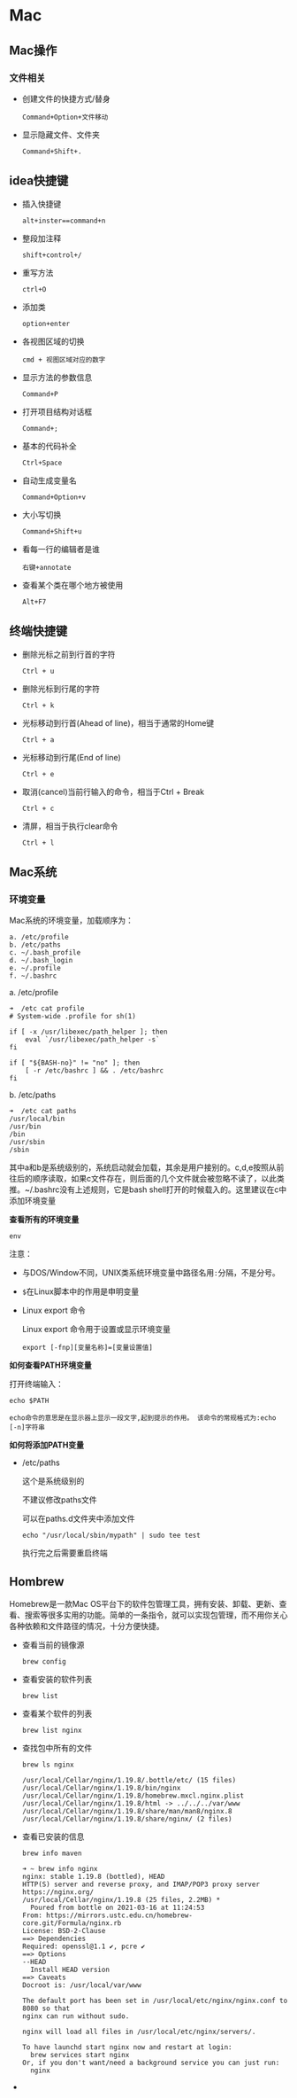 # Mac

## Mac操作

### 文件相关

- 创建文件的快捷方式/替身

  `Command+Option+文件移动`

- 显示隐藏文件、文件夹

  `Command+Shift+. `

## idea快捷键

- 插入快捷键

  `alt+inster==command+n`

- 整段加注释

  `shift+control+/`

- 重写方法

  `ctrl+O`

- 添加类

  `option+enter`

- 各视图区域的切换

  `cmd + 视图区域对应的数字`

- 显示方法的参数信息

   `Command+P`

- 打开项目结构对话框

   `Command+;` 

- 基本的代码补全

   `Ctrl+Space` 

- 自动生成变量名

   `Command+Option+v`
   
- 大小写切换

   `Command+Shift+u`
   
- 看每一行的编辑者是谁

   `右键+annotate`

- 查看某个类在哪个地方被使用

   `Alt+F7`

## 终端快捷键

- 删除光标之前到行首的字符

  `Ctrl + u` 

- 删除光标到行尾的字符

  `Ctrl + k`

- 光标移动到行首(Ahead of line)，相当于通常的Home键

  `Ctrl + a`

- 光标移动到行尾(End of line)

  `Ctrl + e`

- 取消(cancel)当前行输入的命令，相当于Ctrl + Break

  `Ctrl + c `

- 清屏，相当于执行clear命令

  `Ctrl + l `

## Mac系统

### 环境变量

Mac系统的环境变量，加载顺序为： 

```
a. /etc/profile 
b. /etc/paths 
c. ~/.bash_profile 
d. ~/.bash_login 
e. ~/.profile 
f. ~/.bashrc 
```

a. /etc/profile

```
➜  /etc cat profile
# System-wide .profile for sh(1)

if [ -x /usr/libexec/path_helper ]; then
	eval `/usr/libexec/path_helper -s`
fi

if [ "${BASH-no}" != "no" ]; then
	[ -r /etc/bashrc ] && . /etc/bashrc
fi
```

b. /etc/paths

```
➜  /etc cat paths
/usr/local/bin
/usr/bin
/bin
/usr/sbin
/sbin
```

其中a和b是系统级别的，系统启动就会加载，其余是用户接别的。c,d,e按照从前往后的顺序读取，如果c文件存在，则后面的几个文件就会被忽略不读了，以此类推。~/.bashrc没有上述规则，它是bash shell打开的时候载入的。这里建议在c中添加环境变量

 **查看所有的环境变量**

`env`

注意：

- 与DOS/Window不同，UNIX类系统环境变量中路径名用`:`分隔，不是分号。

- `$`在Linux脚本中的作用是申明变量

- Linux export 命令

  Linux export 命令用于设置或显示环境变量

  ```
  export [-fnp][变量名称]=[变量设置值]
  ```


**如何查看PATH环境变量**

打开终端输入：

`echo $PATH`

```
echo命令的意思是在显示器上显示一段文字,起到提示的作用。 该命令的常规格式为:echo [-n]字符串
```

**如何将添加PATH变量**

- /etc/paths

  这个是系统级别的

  不建议修改paths文件

  可以在paths.d文件夹中添加文件

  ```
  echo "/usr/local/sbin/mypath" | sudo tee test
  ```

  执行完之后需要重启终端

## Hombrew

Homebrew是一款Mac OS平台下的软件包管理工具，拥有安装、卸载、更新、查看、搜索等很多实用的功能。简单的一条指令，就可以实现包管理，而不用你关心各种依赖和文件路径的情况，十分方便快捷。

- 查看当前的镜像源

  ```
  brew config
  ```
  
- 查看安装的软件列表

  ```
  brew list
  ```

- 查看某个软件的列表

  ```
  brew list nginx
  ```

- 查找包中所有的文件

  ```
  brew ls nginx
  ```

  ```
  /usr/local/Cellar/nginx/1.19.8/.bottle/etc/ (15 files)
  /usr/local/Cellar/nginx/1.19.8/bin/nginx
  /usr/local/Cellar/nginx/1.19.8/homebrew.mxcl.nginx.plist
  /usr/local/Cellar/nginx/1.19.8/html -> ../../../var/www
  /usr/local/Cellar/nginx/1.19.8/share/man/man8/nginx.8
  /usr/local/Cellar/nginx/1.19.8/share/nginx/ (2 files)
  ```

- 查看已安装的信息

  ```
  brew info maven
  ```

  ```
  ➜ ~ brew info nginx
  nginx: stable 1.19.8 (bottled), HEAD
  HTTP(S) server and reverse proxy, and IMAP/POP3 proxy server
  https://nginx.org/
  /usr/local/Cellar/nginx/1.19.8 (25 files, 2.2MB) *
    Poured from bottle on 2021-03-16 at 11:24:53
  From: https://mirrors.ustc.edu.cn/homebrew-core.git/Formula/nginx.rb
  License: BSD-2-Clause
  ==> Dependencies
  Required: openssl@1.1 ✔, pcre ✔
  ==> Options
  --HEAD
  	Install HEAD version
  ==> Caveats
  Docroot is: /usr/local/var/www
  
  The default port has been set in /usr/local/etc/nginx/nginx.conf to 8080 so that
  nginx can run without sudo.
  
  nginx will load all files in /usr/local/etc/nginx/servers/.
  
  To have launchd start nginx now and restart at login:
    brew services start nginx
  Or, if you don't want/need a background service you can just run:
    nginx
  ```

- 
